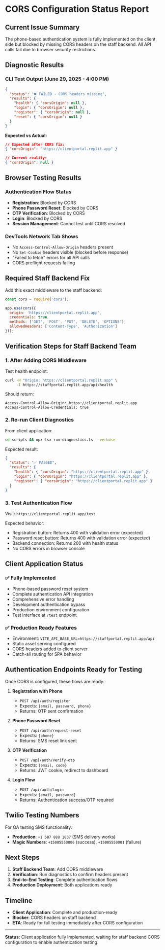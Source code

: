 # CORS Configuration Status Report

## Current Issue Summary

The phone-based authentication system is fully implemented on the client side but blocked by missing CORS headers on the staff backend. All API calls fail due to browser security restrictions.

## Diagnostic Results

### CLI Test Output (June 29, 2025 - 4:00 PM)
```json
{
  "status": "❌ FAILED - CORS headers missing",
  "results": {
    "health": { "corsOrigin": null },
    "login": { "corsOrigin": null },
    "register": { "corsOrigin": null },
    "reset": { "corsOrigin": null }
  }
}
```

**Expected vs Actual:**
```json
// Expected after CORS fix:
{ "corsOrigin": "https://clientportal.replit.app" }

// Current reality:
{ "corsOrigin": null }
```

## Browser Testing Results

### Authentication Flow Status
- **Registration**: Blocked by CORS
- **Phone Password Reset**: Blocked by CORS  
- **OTP Verification**: Blocked by CORS
- **Login**: Blocked by CORS
- **Session Management**: Cannot test until CORS resolved

### DevTools Network Tab Shows
- No `Access-Control-Allow-Origin` headers present
- No `Set-Cookie` headers visible (blocked before response)
- "Failed to fetch" errors for all API calls
- CORS preflight requests failing

## Required Staff Backend Fix

Add this exact middleware to the staff backend:

```javascript
const cors = require('cors');

app.use(cors({
  origin: 'https://clientportal.replit.app',
  credentials: true,
  methods: ['GET', 'POST', 'PUT', 'DELETE', 'OPTIONS'],
  allowedHeaders: ['Content-Type', 'Authorization']
}));
```

## Verification Steps for Staff Backend Team

### 1. After Adding CORS Middleware

Test health endpoint:
```bash
curl -H "Origin: https://clientportal.replit.app" \
     -I https://staffportal.replit.app/api/health
```

Should return:
```
Access-Control-Allow-Origin: https://clientportal.replit.app
Access-Control-Allow-Credentials: true
```

### 2. Re-run Client Diagnostics

From client application:
```bash
cd scripts && npx tsx run-diagnostics.ts --verbose
```

Expected result:
```json
{
  "status": "✅ PASSED",
  "results": {
    "health": { "corsOrigin": "https://clientportal.replit.app" },
    "login": { "corsOrigin": "https://clientportal.replit.app" },
    "register": { "corsOrigin": "https://clientportal.replit.app" }
  }
}
```

### 3. Test Authentication Flow

Visit: `https://clientportal.replit.app/test`

Expected behavior:
- Registration button: Returns 400 with validation error (expected)
- Password reset button: Returns 400 with validation error (expected)
- Backend connection: Returns 200 with health status
- No CORS errors in browser console

## Client Application Status

### ✅ Fully Implemented
- Phone-based password reset system
- Complete authentication API integration
- Comprehensive error handling
- Development authentication bypass
- Production environment configuration
- Test interface at `/test` endpoint

### ✅ Production Ready Features
- Environment: `VITE_API_BASE_URL=https://staffportal.replit.app/api`
- Static asset serving configured
- CORS headers added to client server
- Catch-all routing for SPA behavior

## Authentication Endpoints Ready for Testing

Once CORS is configured, these flows are ready:

1. **Registration with Phone**
   - `POST /api/auth/register`
   - Expects: `{email, password, phone}`
   - Returns: OTP sent confirmation

2. **Phone Password Reset**
   - `POST /api/auth/request-reset`
   - Expects: `{phone}`
   - Returns: SMS reset link sent

3. **OTP Verification**
   - `POST /api/auth/verify-otp`
   - Expects: `{email, code}`
   - Returns: JWT cookie, redirect to dashboard

4. **Login Flow**
   - `POST /api/auth/login`
   - Expects: `{email, password}`
   - Returns: Authentication success/OTP required

## Twilio Testing Numbers

For QA testing SMS functionality:
- **Production**: `+1 587 888 1837` (SMS delivery works)
- **Magic Numbers**: `+15005550006` (success), `+15005550001` (failure)

## Next Steps

1. **Staff Backend Team**: Add CORS middleware
2. **Verification**: Run diagnostics to confirm headers present
3. **End-to-End Testing**: Complete authentication flows
4. **Production Deployment**: Both applications ready

## Timeline

- **Client Application**: Complete and production-ready
- **Blocker**: CORS headers on staff backend
- **ETA**: Ready for full testing immediately after CORS configuration

---

**Status**: Client application fully implemented, waiting for staff backend CORS configuration to enable authentication testing.